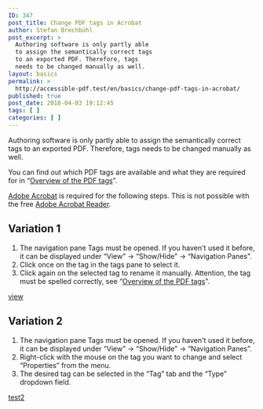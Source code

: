 ```yaml
---
ID: 347
post_title: Change PDF tags in Acrobat
author: Stefan Brechbühl
post_excerpt: >
  Authoring software is only partly able
  to assign the semantically correct tags
  to an exported PDF. Therefore, tags
  needs to be changed manually as well.
layout: basics
permalink: >
  http://accessible-pdf.test/en/basics/change-pdf-tags-in-acrobat/
published: true
post_date: 2018-04-03 19:12:45
tags: [ ]
categories: [ ]
---
```

Authoring software is only partly able to assign the semantically correct tags to an exported PDF. Therefore, tags needs to be changed manually as well.

You can find out which PDF tags are available and what they are required for in “[Overview of the PDF tags][1]”.

[Adobe Acrobat][2] is required for the following steps. This is not possible with the free [Adobe Acrobat Reader][3].

## Variation 1

1.  The navigation pane Tags must be opened. If you haven't used it before, it can be displayed under “View” → “Show/Hide” → “Navigation Panes”.
2.  Click once on the tag in the tags pane to select it.
3.  Click again on the selected tag to rename it manually. Attention, the tag must be spelled correctly, see “[Overview of the PDF tags][1]”.

[view][4]

## Variation 2

1.  The navigation pane Tags must be opened. If you haven't used it before, it can be displayed under “View” → “Show/Hide” → “Navigation Panes”.
2.  Right-click with the mouse on the tag you want to change and select “Properties” from the menu.
3.  The desired tag can be selected in the “Tag” tab and the “Type” dropdown field.

[test2][5]

 [1]: http://accessible-pdf.test/en/basics/overview-of-the-pdf-tags/
 [2]: https://acrobat.adobe.com/uk/en/acrobat.html
 [3]: https://get.adobe.com/uk/reader/
 [4]: https://accessible-pdf.info/wp/wp-content/uploads/acrobat_rename_tag.gif
 [5]: http://accessible-pdf.test/wp/wp-content/uploads/acrobat_rename_tag2_en.gif